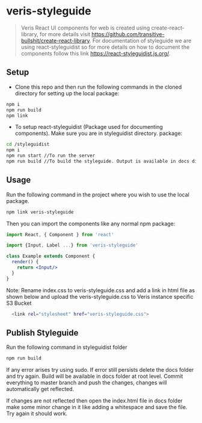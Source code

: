 # veris-styleguide

> Veris React UI components for web is created using create-react-library, for more details visit https://github.com/transitive-bullshit/create-react-library. For documentation of styleguide we are using react-styleguidist so for more details on how to document the components follow this link https://react-styleguidist.js.org/.

## Setup

- Clone this repo and then run the following commands in the cloned directory for setting up the local package:
```bash
npm i
npm run build
npm link
```
- To setup react-styleguidist (Package used for documenting components). Make sure you are in styleguidist directory.
package:
```bash
cd /styleguidist 
npm i
npm run start //To run the server
npm run build //To build the styleguide. Output is available in docs directory at root level.
```

## Usage

Run the following command in the project where you wish to use the local package.
```bash
npm link veris-styleguide
```

Then you can import the components like any normal npm package:

```jsx
import React, { Component } from 'react'

import {Input, Label ...} from 'veris-styleguide'

class Example extends Component {
  render() {
    return <Input/>
  }
}
```
Note: Rename index.css to veris-styleguide.css and add a link in html file as shown below and upload the veris-styleguide.css to Veris instance specific S3 Bucket
```bash
  <link rel="stylesheet" href="veris-styleguide.css">
```

## Publish Styleguide
Run the following command in styleguidist folder
```bash
npm run build
```
If any error arises try using sudo. If error still persists delete the docs folder and try again. Build will be available in docs folder at root level. Commit everything to master branch and push the changes, changes will automatically get reflected. 

If changes are not reflected then open the index.html file in docs folder make some minor change in it like adding a whitespace and save the file. Try again it should work.


